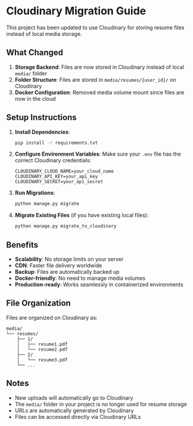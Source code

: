 # Cloudinary Migration Guide

This project has been updated to use Cloudinary for storing resume files instead of local media storage.

## What Changed

1. **Storage Backend**: Files are now stored in Cloudinary instead of local `media/` folder
2. **Folder Structure**: Files are stored in `media/resumes/{user_id}/` on Cloudinary
3. **Docker Configuration**: Removed media volume mount since files are now in the cloud

## Setup Instructions

1. **Install Dependencies**:
   ```bash
   pip install -r requirements.txt
   ```

2. **Configure Environment Variables**:
   Make sure your `.env` file has the correct Cloudinary credentials:
   ```
   CLOUDINARY_CLOUD_NAME=your_cloud_name
   CLOUDINARY_API_KEY=your_api_key
   CLOUDINARY_SECRET=your_api_secret
   ```

3. **Run Migrations**:
   ```bash
   python manage.py migrate
   ```

4. **Migrate Existing Files** (if you have existing local files):
   ```bash
   python manage.py migrate_to_cloudinary
   ```

## Benefits

- **Scalability**: No storage limits on your server
- **CDN**: Faster file delivery worldwide
- **Backup**: Files are automatically backed up
- **Docker-friendly**: No need to manage media volumes
- **Production-ready**: Works seamlessly in containerized environments

## File Organization

Files are organized on Cloudinary as:
```
media/
└── resumes/
    ├── 1/
    │   ├── resume1.pdf
    │   └── resume2.pdf
    ├── 2/
    │   └── resume3.pdf
    └── ...
```

## Notes

- New uploads will automatically go to Cloudinary
- The `media/` folder in your project is no longer used for resume storage
- URLs are automatically generated by Cloudinary
- Files can be accessed directly via Cloudinary URLs
